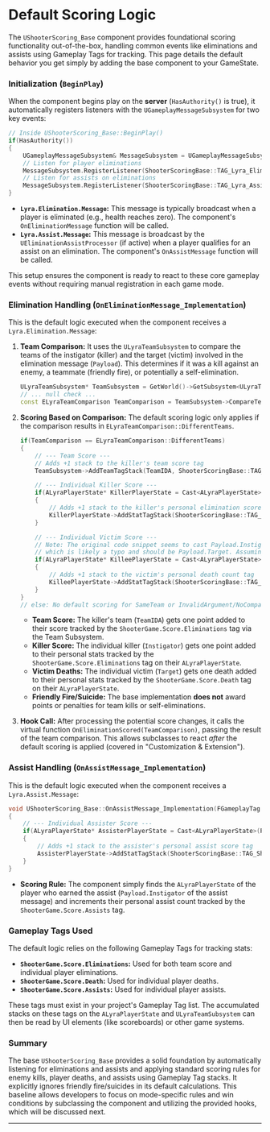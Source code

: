 # Default Scoring Logic

The `UShooterScoring_Base` component provides foundational scoring functionality out-of-the-box, handling common events like eliminations and assists using Gameplay Tags for tracking. This page details the default behavior you get simply by adding the base component to your GameState.

### Initialization (`BeginPlay`)

When the component begins play on the **server** (`HasAuthority()` is true), it automatically registers listeners with the `UGameplayMessageSubsystem` for two key events:

```cpp
// Inside UShooterScoring_Base::BeginPlay()
if(HasAuthority())
{
    UGameplayMessageSubsystem& MessageSubsystem = UGameplayMessageSubsystem::Get(this);
    // Listen for player eliminations
    MessageSubsystem.RegisterListener(ShooterScoringBase::TAG_Lyra_Elimination_Message, this, &ThisClass::OnEliminationMessage);
    // Listen for assists on eliminations
    MessageSubsystem.RegisterListener(ShooterScoringBase::TAG_Lyra_Assist_Message, this, &ThisClass::OnAssistMessage);
}
```

* **`Lyra.Elimination.Message`:** This message is typically broadcast when a player is eliminated (e.g., health reaches zero). The component's `OnEliminationMessage` function will be called.
* **`Lyra.Assist.Message`:** This message is broadcast by the `UEliminationAssistProcessor` (if active) when a player qualifies for an assist on an elimination. The component's `OnAssistMessage` function will be called.

This setup ensures the component is ready to react to these core gameplay events without requiring manual registration in each game mode.

### Elimination Handling (`OnEliminationMessage_Implementation`)

This is the default logic executed when the component receives a `Lyra.Elimination.Message`:

1.  **Team Comparison:** It uses the `ULyraTeamSubsystem` to compare the teams of the instigator (killer) and the target (victim) involved in the elimination message (`Payload`). This determines if it was a kill against an enemy, a teammate (friendly fire), or potentially a self-elimination.

    ```cpp
    ULyraTeamSubsystem* TeamSubsystem = GetWorld()->GetSubsystem<ULyraTeamSubsystem>();
    // ... null check ...
    const ELyraTeamComparison TeamComparison = TeamSubsystem->CompareTeams(Payload.Instigator, Payload.Target, TeamIDA, TeamIDB);
    ```
2.  **Scoring Based on Comparison:** The default scoring logic only applies if the comparison results in `ELyraTeamComparison::DifferentTeams`.

    ```cpp
    if(TeamComparison == ELyraTeamComparison::DifferentTeams)
    {
        // --- Team Score ---
        // Adds +1 stack to the killer's team score tag
        TeamSubsystem->AddTeamTagStack(TeamIDA, ShooterScoringBase::TAG_ShooterGame_Score_Elimination, 1);

        // --- Individual Killer Score ---
        if(ALyraPlayerState* KillerPlayerState = Cast<ALyraPlayerState>(Payload.Instigator))
        {
            // Adds +1 stack to the killer's personal elimination score tag
            KillerPlayerState->AddStatTagStack(ShooterScoringBase::TAG_ShooterGame_Score_Elimination, 1);
        }

        // --- Individual Victim Score ---
        // Note: The original code snippet seems to cast Payload.Instigator again here,
        // which is likely a typo and should be Payload.Target. Assuming corrected logic:
        if(ALyraPlayerState* KilleePlayerState = Cast<ALyraPlayerState>(Payload.Target)) // Corrected to Target
        {
            // Adds +1 stack to the victim's personal death count tag
            KilleePlayerState->AddStatTagStack(ShooterScoringBase::TAG_ShooterGame_Score_Death, 1);
        }
    }
    // else: No default scoring for SameTeam or InvalidArgument/NoComparison
    ```

    * **Team Score:** The killer's team (`TeamIDA`) gets one point added to their score tracked by the `ShooterGame.Score.Eliminations` tag via the Team Subsystem.
    * **Killer Score:** The individual killer (`Instigator`) gets one point added to their personal stats tracked by the `ShooterGame.Score.Eliminations` tag on their `ALyraPlayerState`.
    * **Victim Deaths:** The individual victim (`Target`) gets one death added to their personal stats tracked by the `ShooterGame.Score.Death` tag on their `ALyraPlayerState`.
    * **Friendly Fire/Suicide:** The base implementation **does not** award points or penalties for team kills or self-eliminations.
3. **Hook Call:** After processing the potential score changes, it calls the virtual function `OnEliminationScored(TeamComparison)`, passing the result of the team comparison. This allows subclasses to react _after_ the default scoring is applied (covered in "Customization & Extension").

### Assist Handling (`OnAssistMessage_Implementation`)

This is the default logic executed when the component receives a `Lyra.Assist.Message`:

```cpp
void UShooterScoring_Base::OnAssistMessage_Implementation(FGameplayTag Channel, const FLyraVerbMessage& Payload)
{
    // --- Individual Assister Score ---
    if(ALyraPlayerState* AssisterPlayerState = Cast<ALyraPlayerState>(Payload.Instigator)) // Instigator of Assist message is the player getting the assist
    {
        // Adds +1 stack to the assister's personal assist score tag
        AssisterPlayerState->AddStatTagStack(ShooterScoringBase::TAG_ShooterGame_Score_Assist, 1);
    }
}
```

* **Scoring Rule:** The component simply finds the `ALyraPlayerState` of the player who earned the assist (`Payload.Instigator` of the assist message) and increments their personal assist count tracked by the `ShooterGame.Score.Assists` tag.

### Gameplay Tags Used

The default logic relies on the following Gameplay Tags for tracking stats:

* **`ShooterGame.Score.Eliminations`:** Used for both team score and individual player eliminations.
* **`ShooterGame.Score.Death`:** Used for individual player deaths.
* **`ShooterGame.Score.Assists`:** Used for individual player assists.

These tags must exist in your project's Gameplay Tag list. The accumulated stacks on these tags on the `ALyraPlayerState` and `ULyraTeamSubsystem` can then be read by UI elements (like scoreboards) or other game systems.

### Summary

The base `UShooterScoring_Base` provides a solid foundation by automatically listening for eliminations and assists and applying standard scoring rules for enemy kills, player deaths, and assists using Gameplay Tag stacks. It explicitly ignores friendly fire/suicides in its default calculations. This baseline allows developers to focus on mode-specific rules and win conditions by subclassing the component and utilizing the provided hooks, which will be discussed next.

***

